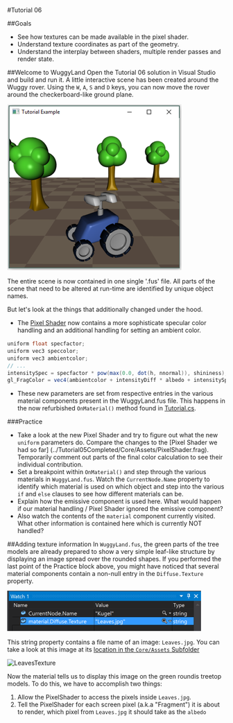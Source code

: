 #Tutorial 06

##Goals
 - See how textures can be made available in the pixel shader.
 - Understand texture coordinates as part of the geometry.
 - Understand the interplay between shaders, multiple render passes and render state. 
 
##Welcome to WuggyLand
Open the Tutorial 06 solution in Visual Studio and build and run it. A little interactive scene
has been created around the Wuggy rover. Using the `W`, `A`, `S` and `D` keys, 
you can now move the rover around the checkerboard-like ground plane.

![WuggyLand](_images/WuggyLand.png)

The entire scene is now contained in one single '.fus' file. All parts of 
the scene that need to be altered at run-time are identified by unique 
object names.
  
But let's look at the things that additionally changed under the hood.
 - The [Pixel Shader](Core/Assets/PixelShader.frag) now contains a more sophisticate
   specular color handling and an additional handling for setting an ambient color.  
 ```C# 
 uniform float specfactor;
 uniform vec3 speccolor;
 uniform vec3 ambientcolor;
 // ...
 intensitySpec = specfactor * pow(max(0.0, dot(h, nnormal)), shininess);
 gl_FragColor = vec4(ambientcolor + intensityDiff * albedo + intensitySpec * speccolor, 1);
 ```
 - These new parameters are set from respective entries in the various material
   components present in the WuggyLand.fus file. This happens in the now refurbished
   `OnMaterial()` method found in [Tutorial.cs](Core/Tutorial.cs#L78-L108).
   
###Practice
 - Take a look at the new Pixel Shader and try to figure out what the new
   `uniform` parameters do. Compare the changes to the [Pixel Shader we
   had so far] (../Tutorial05Completed/Core/Assets/PixelShader.frag). Temporarily
   comment out parts of the final color calculation to see their individual
   contribution.
 - Set a breakpoint within `OnMaterial()` and step through the various materials
   in `WuggyLand.fus`. Watch the `CurrentNode.Name` property to identify which material
   is used on which object and step into the various `if` and `else` clauses
   to see how different materials can be. 
 - Explain how the emissive component is used here. What would happen if our material
   handling / Pixel Shader ignored the emissive component?
 - Also watch the contents of the `material` component currently visited. What other 
   information is contained here which is currently NOT handled?
   
##Adding texture information
In `WuggyLand.fus`, the green parts of the tree models are already prepared
to show a very simple leaf-like structure by displaying an image spread 
over the rounded shapes. If you performed the last point of the Practice block 
above, you might have noticed that several material components contain a
non-null entry in the `Diffuse.Texture` property.

![DiffuseTexture](_images/TextureWatch.png)

This string property
contains a file name of an image: `Leaves.jpg`. You can take a look
at this image at its [location in the `Core/Assets` Subfolder](Core/Assets/Leaves.jpg)

![LeavesTexture](https://raw.githubusercontent.com/griestopf/Fusee.Tutorial/master/Tutorial06/Core/Assets/Leaves.jpg)

Now the material tells us to display this image on the green roundis treetop
models. To do this, we have to accomplish two things:

 1. Allow the PixelShader to access the pixels inside `Leaves.jpg`.
 2. Tell the PixelShader for each screen pixel (a.k.a "Fragment") it is about
    to render, which pixel from `Leaves.jpg` it should take as the `albedo`


    
     